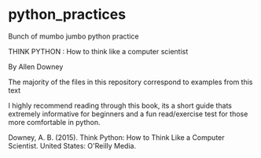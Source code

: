 # python_practices
Bunch of mumbo jumbo python practice

THINK PYTHON : How to think like a computer scientist

By Allen Downey

The majority of the files in this repository correspond to examples from this text

I highly recommend reading through this book, its a short guide thats extremely 
informative for beginners and a fun read/exercise test for those more comfortable
in python. 


Downey, A. B. (2015). Think Python: How to Think Like a Computer Scientist. United States: O'Reilly Media.
